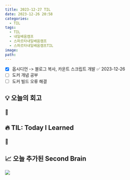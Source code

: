 ```yaml
---
title: 2023-12-27 TIL
date: 2023-12-26 20:58
categories:
  - TIL
tags:
  - TIL
  - 내일배움캠프
  - 스파르타내일배움캠프
  - 스파르타내일배움캠프TIL
image: 
path:
---
```


- [x] 옵시디언 -> 블로그 복사, 카운트 스크립트 개발 ✅ 2023-12-26
- [ ] 도커 개념 공부
- [ ] 도커 빌드 오류 해결
## 💡 오늘의 회고
### 👀


## 🔥 TIL: Today I Learned
### 👀

## 📈 오늘 추가된 Second Brain
![](/assets/img/IMG/.png)